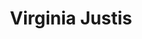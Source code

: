 ---
type: "member"
layout: "team"
title: "Virginia Justis"
publish_name: "Virginia Justis"
bg_image: ""
photo: ""
lab_position: "Undergrad Student"
lab_group: "Alumni"
status: "alumni"

---